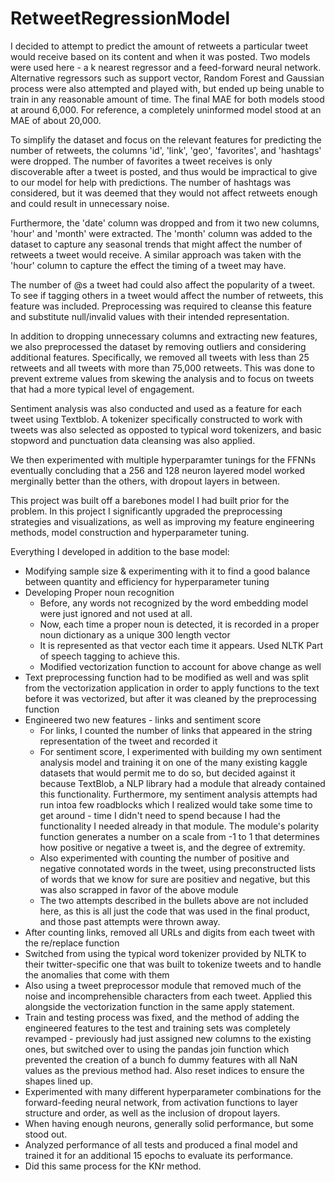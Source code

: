 # RetweetRegressionModel

I decided to attempt to predict the amount of retweets a particular tweet would receive based on its content and when it was posted. Two models were used here - a k nearest regressor and a feed-forward neural network. Alternative regressors such as support vector, Random Forest and Gaussian process were also attempted and played with, but ended up being unable to train in any reasonable amount of time. The final MAE for both models stood at around 6,000. For reference, a completely uninformed model stood at an MAE of about 20,000.

To simplify the dataset and focus on the relevant features for predicting the
number of retweets, the columns 'id', 'link', 'geo', 'favorites', and 'hashtags' were
dropped. The number of favorites a tweet receives is only discoverable after a tweet is posted, and thus would be impractical to give to our model for help with predictions. The number of
hashtags was considered, but it was deemed that they would not affect retweets
enough and could result in unnecessary noise.

Furthermore, the 'date' column was dropped and from it two new columns, 'hour'
and 'month' were extracted. The 'month' column was added to the dataset to capture
any seasonal trends that might affect the number of retweets a tweet would receive.
A similar approach was taken with the 'hour' column to capture the effect the timing of a tweet may have.

The number of @s a tweet had could also affect the popularity of a
tweet. To see if tagging others in a tweet would affect the number of retweets, this
feature was included. Preprocessing was required to cleanse this feature and substitute
null/invalid values with their intended representation.

In addition to dropping unnecessary columns and extracting new features, we
also preprocessed the dataset by removing outliers and considering additional features.
Specifically, we removed all tweets with less than 25 retweets and all tweets with more
than 75,000 retweets. This was done to prevent extreme values from skewing the
analysis and to focus on tweets that had a more typical level of engagement.

Sentiment analysis was also conducted and used as a feature for each tweet using Textblob. A tokenizer specifically constructed to work with tweets was also selected as opposted to typical word tokenizers, and basic stopword and punctuation data cleansing was also applied.

We then experimented with multiple hyperparamter tunings for the FFNNs eventually concluding that a 256 and 128 neuron layered model worked merginally better than the others, with dropout layers in between.

This project was built off a barebones model I had built prior for the problem. In this project I significantly upgraded the preprocessing strategies and visualizations, as well as improving my feature engineering methods, model construction and hyperparameter tuning. 

Everything I developed in addition to the base model:
- Modifying sample size & experimenting with it to find a good balance between quantity and efficiency for hyperparameter tuning
- Developing Proper noun recognition
    - Before, any words not recognized by the word embedding model were just ignored and not used at all. 
    - Now, each time a proper noun is detected, it is recorded in a proper noun dictionary as a unique 300 length vector
    - It is represented as that vector each time it appears. Used NLTK Part of speech tagging to achieve this.
    - Modified vectorization function to account for above change as well
- Text preprocessing function had to be modified as well and was split from the vectorization application in order to apply functions to the text before it was vectorized, but after it was cleaned by the preprocessing function
- Engineered two new features - links and sentiment score
    - For links, I counted the number of links that appeared in the string representation of the tweet and recorded it
    - For sentiment score, I experimented with building my own sentiment analysis model and training it on one of the many existing kaggle datasets that would permit me to do so, but decided against it because TextBlob, a NLP library had a module that already contained this functionality. Furthermore, my sentiment analysis attempts had run intoa  few roadblocks which I realized would take some time to get around - time I didn't need to spend because I had the functionality I needed already in that module. The module's polarity function generates a number on a scale from -1 to 1 that determines how positive or negative a tweet is, and the degree of extremity.
    - Also experimented with counting the number of positive and negative connotated words in the tweet, using preconstructed lists of words that we know for sure are positiev and negative, but this was also scrapped in favor of the above module
    - The two attempts described in the bullets above are not included here, as this is all just the code that was used in the final product, and those past attempts were thrown away.
- After counting links, removed all URLs and digits from each tweet with the re/replace function
- Switched from using the typical word tokenizer provided by NLTK to their twitter-specific one that was built to tokenize tweets and to handle the anomalies that come with them
- Also using a tweet preprocessor module that removed much of the noise and incomprehensible characters from each tweet. Applied this alongside the vectorization function in the same apply statement.
- Train and testing process was fixed, and the method of adding the engineered features to the test and training sets was completely revamped - previously had just assigned new columns to the existing ones, but switched over to using the pandas join function which prevented the creation of a bunch fo dummy features with all NaN values as the previous method had. Also reset indices to ensure the shapes lined up.
- Experimented with many different hyperparameter combinations for the forward-feeding neural network, from activation functions to layer structure and order, as well as the inclusion of dropout layers.
- When having enough neurons, generally solid performance, but some stood out. 
- Analyzed performance of all tests and produced a final model and trained it for an additional 15 epochs to evaluate its performance.
- Did this same process for the KNr method.
